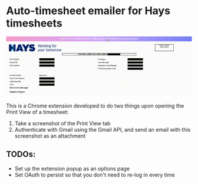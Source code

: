 # Auto-timesheet emailer for Hays timesheets

![](https://github.com/wongd-hub/money-maker/blob/main/assets/screenie.gif)

This is a Chrome extension developed to do two things upon opening the Print View of a timesheet:

1. Take a screenshot of the Print View tab
2. Authenticate with Gmail using the Gmail API, and send an email with this screenshot as an attachment

## TODOs:

- Set up the extension popup as an options page
- Set OAuth to persist so that you don't need to re-log in every time